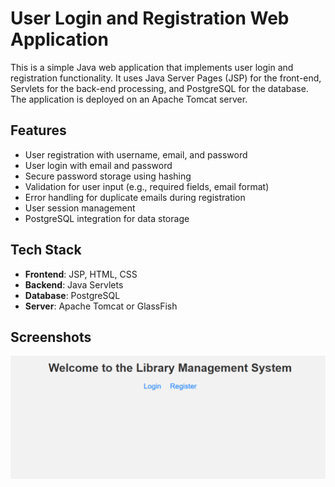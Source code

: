 # User Login and Registration Web Application

This is a simple Java web application that implements user login and registration functionality. It uses Java Server Pages (JSP) for the front-end, Servlets for the back-end processing, and PostgreSQL for the database. The application is deployed on an Apache Tomcat server.

## Features

- User registration with username, email, and password
- User login with email and password
- Secure password storage using hashing
- Validation for user input (e.g., required fields, email format)
- Error handling for duplicate emails during registration
- User session management
- PostgreSQL integration for data storage

## Tech Stack

- **Frontend**: JSP, HTML, CSS
- **Backend**: Java Servlets
- **Database**: PostgreSQL
- **Server**: Apache Tomcat or GlassFish

## Screenshots
![](https://github.com/Felix-Red/WebLoginJava/blob/master/welcomePage.png)
